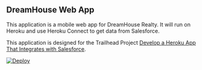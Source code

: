 DreamHouse Web App
------------------

This application is a mobile web app for DreamHouse Realty. It will run on Heroku and use Heroku Connect to get data from Salesforce.

This application is designed for the Trailhead Project [Develop a Heroku App That Integrates with Salesforce](https://trailhead.salesforce.com/content/learn/projects/develop-heroku-applications).

<a href="https://heroku.com/deploy?template=https://github.com/gidiem/intro-to-heroku"><img src="https://www.herokucdn.com/deploy/button.svg" alt="Deploy"></a>

<!-- a href="https://heroku.com/deploy">
  <img src="https://www.herokucdn.com/deploy/button.svg" alt="Deploy">
</a -->
